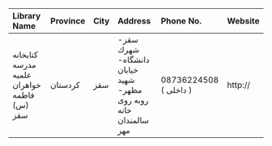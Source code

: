 | Library Name                               | Province   | City   | Address                                                                | Phone No.              | Website   |
|:-------------------------------------------|:-----------|:-------|:-----------------------------------------------------------------------|:-----------------------|:----------|
| کتابخانه مدرسه علمیه خواهران فاطمه (س) سقز | کردستان    | سقز    | سقز- شهرك دانشگاه- خیابان شهید مظهر- روبه روی خانه سالمندان مهر        | 08736224508 ( داخلی  ) | http://   |